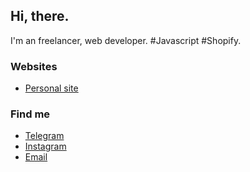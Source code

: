 ## Hi, there.

I'm an freelancer, web developer. #Javascript #Shopify.

### Websites

- [Personal site](https://slavamak.dev)

### Find me

- [Telegram](https://t.me/slavamak_dev)
- [Instagram](https://instagram.com/slavamak.dev)
- [Email](mailto:slavamak.dev@gmail.com)
